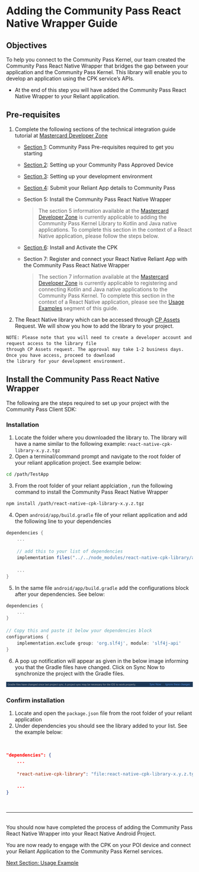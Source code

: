 # Adding the Community Pass React Native Wrapper Guide

## Objectives

To help you connect to the Community Pass Kernel, our team created the Community Pass React Native Wrapper that bridges the gap between your application and the Community Pass Kernel. This library will enable you to develop an application using the CPK service’s APIs.

- At the end of this step you will have added the Community Pass React Native Wrapper to your Reliant application.

## Pre-requisites

1.  Complete the following sections of the technical integration guide tutorial at [Mastercard Developer Zone](https://developer.mastercard.com/cp-kernel-integration-api/tutorial/getting-started-guide/)

    - [Section 1](https://developer.mastercard.com/cp-kernel-integration-api/tutorial/getting-started-guide/step1): Community Pass Pre-requisites required to get you starting
    - [Section 2](https://developer.mastercard.com/cp-kernel-integration-api/tutorial/getting-started-guide/step2): Setting up your Community Pass Approved Device
    - [Section 3](https://developer.mastercard.com/cp-kernel-integration-api/tutorial/getting-started-guide/step3): Setting up your development environment
    - [Section 4](https://developer.mastercard.com/cp-kernel-integration-api/tutorial/getting-started-guide/step4): Submit your Reliant App details to Community Pass
    - Section 5: Install the Community Pass React Native Wrapper

      > The section 5 information available at the [Mastercard Developer Zone](https://developer.mastercard.com/cp-kernel-integration-api/tutorial/getting-started-guide/step5/) is currently applicable to adding the Community Pass Kernel Library to Kotlin and Java native applications. To complete this section in the context of a React Native application, please follow the steps below.

    - [Section 6](https://developer.mastercard.com/cp-kernel-integration-api/tutorial/getting-started-guide/step6): Install and Activate the CPK
    - Section 7: Register and connect your React Native Reliant App with the Community Pass React Native Wrapper

      > The section 7 information available at the [Mastercard Developer Zone](https://developer.mastercard.com/cp-kernel-integration-api/tutorial/getting-started-guide/step7/) is currently applicable to registering and connecting Kotlin and Java native applications to the Community Pass Kernel. To complete this section in the context of a React Native application, please see the [Usage Examples](usage-examples.md) segment of this guide.

2.  The React Native library which can be accessed through [CP Assets](https://developer.mastercard.com/cp-kernel-integration-api/documentation/cp-assets/cp-assets-request/) Request. We will show you how to add the library to your project.

```
NOTE: Please note that you will need to create a developer account and request access to the library file
through CP Assets request. The approval may take 1-2 business days. Once you have access, proceed to download
the library for your development environment.
```

## Install the Community Pass React Native Wrapper

The following are the steps required to set up your project with the Community Pass Client SDK:

### Installation

1. Locate the folder where you downloaded the library to. The library will have a name similar to the following example: `react-native-cpk-library-x.y.z.tgz`
2. Open a terminal/command prompt and navigate to the root folder of your reliant application project. See example below:

```sh
cd /path/TestApp
```

3. From the root folder of your reliant applciation , run the following command to install the Community Pass React Native Wrapper

```sh
npm install /path/react-native-cpk-library-x.y.z.tgz
```

4. Open `android/app/build.gradle` file of your reliant application and add the following line to your dependencies

```gradle
dependencies {
    ...

    // add this to your list of dependencies
    implementation files("../../node_modules/react-native-cpk-library/android/libs/community-pass-library-v2.4.0.aar");

    ...
}
```

5. In the same file `android/app/build.gradle` add the configurations block after your dependencies. See below:

```gradle
dependencies {
    ...
}

// Copy this and paste it below your dependencies block
configurations {
    implementation.exclude group: 'org.slf4j', module: 'slf4j-api'
}
```

6.  A pop up notification will appear as given in the below image informing you that the Gradle files have changed. Click on Sync Now to synchronize the project with the Gradle files.

![](/docs/assets/android-studio-popup.png)

### Confirm installation

1. Locate and open the `package.json` file from the root folder of your reliant application
2. Under dependencies you should see the library added to your list. See the example below:

<br/>

```json
"dependencies": {
    ...

    "react-native-cpk-library": "file:react-native-cpk-library-x.y.z.tgz",

    ...
}
```

<br/>

---

<br/>
You should now have completed the process of adding the Community Pass React Native Wrapper into your React Native Android Project.

You are now ready to engage with the CPK on your POI device and connect your Reliant Application to the Community Pass Kernel services.

[Next Section: Usage Example](usage-examples.md)
